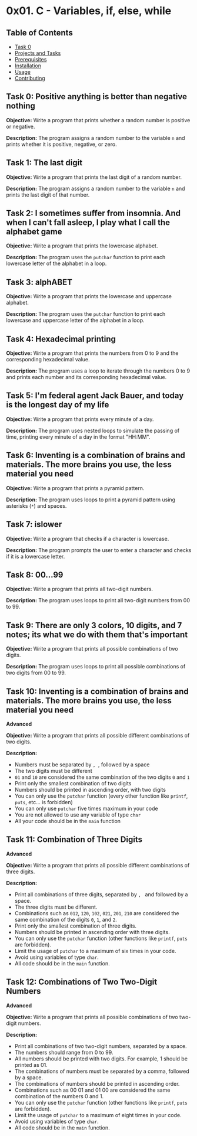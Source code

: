 # 0x01. C - Variables, if, else, while

## Table of Contents

- [Task 0](#task-0)
- [Projects and Tasks](#projects-and-tasks)
- [Prerequisites](#prerequisites)
- [Installation](#installation)
- [Usage](#usage)
- [Contributing](#contributing)

## Task 0: Positive anything is better than negative nothing

**Objective:** 
Write a program that prints whether a random number is positive or negative.

**Description:** 
The program assigns a random number to the variable `n` and prints whether it is positive, negative, or zero.

## Task 1: The last digit

**Objective:** 
Write a program that prints the last digit of a random number.

**Description:** 
The program assigns a random number to the variable `n` and prints the last digit of that number.

## Task 2: I sometimes suffer from insomnia. And when I can't fall asleep, I play what I call the alphabet game

**Objective:** 
Write a program that prints the lowercase alphabet.

**Description:** 
The program uses the `putchar` function to print each lowercase letter of the alphabet in a loop.

## Task 3: alphABET

**Objective:** 
Write a program that prints the lowercase and uppercase alphabet.

**Description:** 
The program uses the `putchar` function to print each lowercase and uppercase letter of the alphabet in a loop.

## Task 4: Hexadecimal printing

**Objective:** 
Write a program that prints the numbers from 0 to 9 and the corresponding hexadecimal value.

**Description:** 
The program uses a loop to iterate through the numbers 0 to 9 and prints each number and its corresponding hexadecimal value.

## Task 5: I'm federal agent Jack Bauer, and today is the longest day of my life

**Objective:** 
Write a program that prints every minute of a day.

**Description:** 
The program uses nested loops to simulate the passing of time, printing every minute of a day in the format "HH:MM".

## Task 6: Inventing is a combination of brains and materials. The more brains you use, the less material you need

**Objective:** 
Write a program that prints a pyramid pattern.

**Description:** 
The program uses loops to print a pyramid pattern using asterisks (`*`) and spaces.

## Task 7: islower

**Objective:** 
Write a program that checks if a character is lowercase.

**Description:** 
The program prompts the user to enter a character and checks if it is a lowercase letter.

## Task 8: 00...99

**Objective:** 
Write a program that prints all two-digit numbers.

**Description:** 
The program uses loops to print all two-digit numbers from 00 to 99.

## Task 9: There are only 3 colors, 10 digits, and 7 notes; its what we do with them that's important

**Objective:** 
Write a program that prints all possible combinations of two digits.

**Description:** 
The program uses loops to print all possible combinations of two digits from 00 to 99.

## Task 10: Inventing is a combination of brains and materials. The more brains you use, the less material you need

**Advanced**

**Objective:**
Write a program that prints all possible different combinations of two digits.

**Description:**
- Numbers must be separated by `, `, followed by a space
- The two digits must be different
- `01` and `10` are considered the same combination of the two digits `0` and `1`
- Print only the smallest combination of two digits
- Numbers should be printed in ascending order, with two digits
- You can only use the `putchar` function (every other function like `printf`, `puts`, etc... is forbidden)
- You can only use `putchar` five times maximum in your code
- You are not allowed to use any variable of type `char`
- All your code should be in the `main` function

## Task 11: Combination of Three Digits

**Advanced**

**Objective:**
Write a program that prints all possible different combinations of three digits.

**Description:**
- Print all combinations of three digits, separated by `, ` and followed by a space.
- The three digits must be different.
- Combinations such as `012`, `120`, `102`, `021`, `201`, `210` are considered the same combination of the digits `0`, `1`, and `2`.
- Print only the smallest combination of three digits.
- Numbers should be printed in ascending order with three digits.
- You can only use the `putchar` function (other functions like `printf`, `puts` are forbidden).
- Limit the usage of `putchar` to a maximum of six times in your code.
- Avoid using variables of type `char`.
- All code should be in the `main` function.

## Task 12: Combinations of Two Two-Digit Numbers

**Advanced**

**Objective:**
Write a program that prints all possible combinations of two two-digit numbers.

**Description:**
- Print all combinations of two two-digit numbers, separated by a space.
- The numbers should range from 0 to 99.
- All numbers should be printed with two digits. For example, 1 should be printed as 01.
- The combinations of numbers must be separated by a comma, followed by a space.
- The combinations of numbers should be printed in ascending order.
- Combinations such as 00 01 and 01 00 are considered the same combination of the numbers 0 and 1.
- You can only use the `putchar` function (other functions like `printf`, `puts` are forbidden).
- Limit the usage of `putchar` to a maximum of eight times in your code.
- Avoid using variables of type `char`.
- All code should be in the `main` function.
